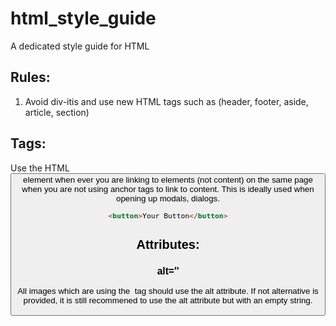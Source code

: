 html_style_guide
================
A dedicated style guide for HTML


## Rules:
1. Avoid div-itis and use new HTML tags such as (header, footer, aside, article, section)

## Tags:

Use the HTML <button> element when ever you are linking to elements (not content) on the same page when 
you are not using anchor tags to link to content. This is ideally used when opening up modals, dialogs.

```html
<button>Your Button</button>
```


## Attributes:
### alt=''
All images which are using the <img> tag should use the alt attribute. If not alternative is provided, it is still 
recommened to use the alt attribute but with an empty string.

